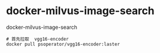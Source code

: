 # docker-milvus-image-search
docker-milvus-image-search



```
# 首先拉取  vgg16-encoder
docker pull psoperator/vgg16-encoder:laster
```

